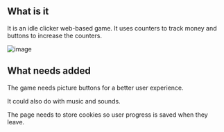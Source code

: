 ## What is it
It is an idle clicker web-based game. It uses counters to track money and buttons to increase the counters.

![image](https://user-images.githubusercontent.com/67561957/221175227-aff5a28f-e608-434f-9780-d6742d727fd6.png)

## What needs added
The game needs picture buttons for a better user experience.

It could also do with music and sounds.

The page needs to store cookies so user progress is saved when they leave.
